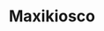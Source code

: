 ---
title: "Maxikiosco"
url: /ciudad-autonoma-de-buenos-aires/maxikiosco-avenida-olivera/
shop: Lebensmittel
---